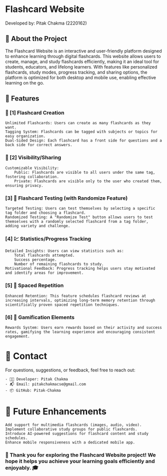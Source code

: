 # Flashcard Website

Developed by: Pitak Chakma (2220162)
## 📝 About the Project

The Flashcard Website is an interactive and user-friendly platform designed to enhance learning through digital flashcards. This website allows users to create, manage, and study flashcards efficiently, making it an ideal tool for students, educators, and lifelong learners. With features like personalized flashcards, study modes, progress tracking, and sharing options, the platform is optimized for both desktop and mobile use, enabling effective learning on the go.

## 🌟 Features
###  🧠 [1] Flashcard Creation

    Unlimited Flashcards: Users can create as many flashcards as they want.
    Tagging System: Flashcards can be tagged with subjects or topics for easy organization.
    Dual-Sided Design: Each flashcard has a front side for questions and a back side for correct answers.

###  👀 [2] Visibility/Sharing

    Customizable Visibility:
        Public: Flashcards are visible to all users under the same tag, fostering collaboration.
        Private: Flashcards are visible only to the user who created them, ensuring privacy.

### [3] 📝 Flashcard Testing (with Randomize Feature)

    Targeted Testing: Users can test themselves by selecting a specific tag folder and choosing a flashcard.
    Randomized Testing: A "Randomize Test" button allows users to test themselves with a randomly selected flashcard from a tag folder, adding variety and challenge.

### [4] 💹 Statistics/Progress Tracking

    Detailed Insights: Users can view statistics such as:
        Total flashcards attempted.
        Success percentage.
        Number of remaining flashcards to study.
    Motivational Feedback: Progress tracking helps users stay motivated and identify areas for improvement.

### [5] 🔁 Spaced Repetition

    Enhanced Retention: This feature schedules flashcard reviews at increasing intervals, optimizing long-term memory retention through scientifically proven spaced repetition techniques.

### [6] 🎲 Gamification Elements

    Rewards System: Users earn rewards based on their activity and success rates, gamifying the learning experience and encouraging consistent engagement.


# 📧 Contact

For questions, suggestions, or feedback, feel free to reach out:

    - 🧑‍💻 Developer: Pitak Chakma
    - 📬 Email: pitakchakmacse@gmail.com
    - 📦 GitHub: Pitak-Chakma

# 🎯 Future Enhancements

    Add support for multimedia flashcards (images, audio, video).
    Implement collaborative study groups for public flashcards.
    Introduce AI-powered suggestions for flashcard content and study schedules.
    Enhance mobile responsiveness with a dedicated mobile app.

### 🙏 Thank you for exploring the Flashcard Website project! We hope it helps you achieve your learning goals efficiently and enjoyably. 🎓
